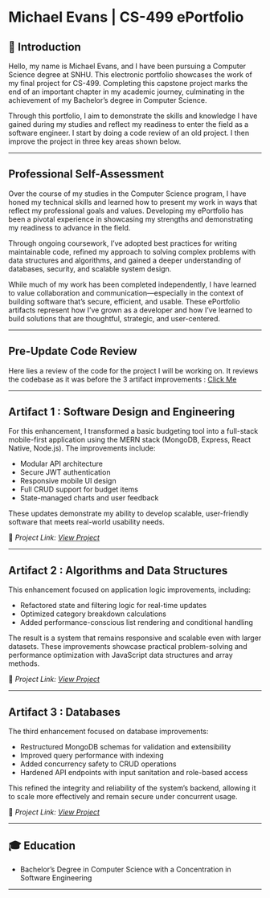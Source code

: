 # Michael Evans | CS-499 ePortfolio

## 📘 Introduction
Hello, my name is Michael Evans, and I have been pursuing a Computer Science degree at SNHU. This electronic portfolio showcases the work of my final project for CS-499. Completing this capstone project marks the end of an important chapter in my academic journey, culminating in the achievement of my Bachelor’s degree in Computer Science.

Through this portfolio, I aim to demonstrate the skills and knowledge I have gained during my studies and reflect my readiness to enter the field as a software engineer. I start by doing a code review of an old project. I then improve the project in three key areas shown below. 

---

## Professional Self-Assessment

Over the course of my studies in the Computer Science program, I have honed my technical skills and learned how to present my work in ways that reflect my professional goals and values. Developing my ePortfolio has been a pivotal experience in showcasing my strengths and demonstrating my readiness to advance in the field.

Through ongoing coursework, I’ve adopted best practices for writing maintainable code, refined my approach to solving complex problems with data structures and algorithms, and gained a deeper understanding of databases, security, and scalable system design.

While much of my work has been completed independently, I have learned to value collaboration and communication—especially in the context of building software that’s secure, efficient, and usable. These ePortfolio artifacts represent how I’ve grown as a developer and how I’ve learned to build solutions that are thoughtful, strategic, and user-centered.

---

## Pre-Update Code Review

Here lies a review of the code for the project I will be working on. It reviews the codebase as it was before the 3 artifact improvements : [Click Me](https://youtu.be/1Rih6nK-rag)

---

## Artifact 1 : Software Design and Engineering

For this enhancement, I transformed a basic budgeting tool into a full-stack mobile-first application using the MERN stack (MongoDB, Express, React Native, Node.js). The improvements include:

- Modular API architecture
- Secure JWT authentication
- Responsive mobile UI design
- Full CRUD support for budget items
- State-managed charts and user feedback

These updates demonstrate my ability to develop scalable, user-friendly software that meets real-world usability needs.

🔗 _Project Link: [View Project](https://github.com/mevans97/personal-finance-mern)_

---

## Artifact 2 : Algorithms and Data Structures

This enhancement focused on application logic improvements, including:

- Refactored state and filtering logic for real-time updates
- Optimized category breakdown calculations
- Added performance-conscious list rendering and conditional handling

The result is a system that remains responsive and scalable even with larger datasets. These improvements showcase practical problem-solving and performance optimization with JavaScript data structures and array methods.

🔗 _Project Link: [View Project](https://github.com/mevans97/personal-finance-mern)_

---

## Artifact 3 : Databases

The third enhancement focused on database improvements:

- Restructured MongoDB schemas for validation and extensibility
- Improved query performance with indexing
- Added concurrency safety to CRUD operations
- Hardened API endpoints with input sanitation and role-based access

This refined the integrity and reliability of the system’s backend, allowing it to scale more effectively and remain secure under concurrent usage.

🔗 _Project Link: [View Project](https://github.com/mevans97/personal-finance-mern)_

---

## 🎓 Education

- Bachelor’s Degree in Computer Science with a Concentration in Software Engineering

---

